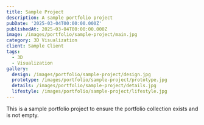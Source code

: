 ```yaml
---
title: Sample Project
description: A sample portfolio project
pubDate: '2025-03-04T00:00:00.000Z'
publishedAt: 2025-03-04T00:00:00.000Z
image: /images/portfolio/sample-project/main.jpg
category: 3D Visualization
client: Sample Client
tags:
  - 3D
  - Visualization
gallery:
  design: /images/portfolio/sample-project/design.jpg
  prototype: /images/portfolio/sample-project/prototype.jpg
  details: /images/portfolio/sample-project/details.jpg
  lifestyle: /images/portfolio/sample-project/lifestyle.jpg
---
```


This is a sample portfolio project to ensure the portfolio collection exists and is not empty.

